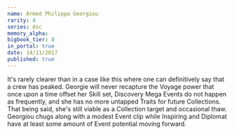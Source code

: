 ```yaml
---
name: Armed Philippa Georgiou
rarity: 4
series: dsc
memory_alpha:
bigbook_tier: 8
in_portal: true
date: 14/11/2017
published: true
---
```


It's rarely clearer than in a case like this where one can definitively say that a crew has peaked. Georgie will never recapture the Voyage power that once upon a time offset her Skill set, Discovery Mega Events do not happen as frequently, and she has no more untapped Traits for future Collections. That being said, she's still viable as a Collection target and occasional thaw. Georgiou chugs along with a modest Event clip while Inspiring and Diplomat have at least some amount of Event potential moving forward.
